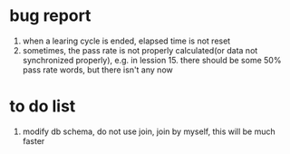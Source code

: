 bug report
===

1. when a learing cycle is ended, elapsed time is not reset
2. sometimes, the pass rate is not properly calculated(or data not synchronized properly), e.g. in lession 15. there should 
be some 50% pass rate words, but there isn't any now



to do list
===

1. modify db schema, do not use join, join by myself, this will be much faster
